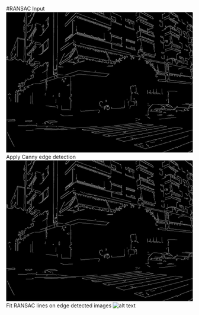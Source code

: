 #RANSAC
Input
 ![alt text](https://github.com/theocharistr/3D_ComputerVision/blob/master/Line%20Detection/data/Edge0095.png)
Apply Canny edge detection
 ![alt text](https://github.com/theocharistr/3D_ComputerVision/blob/master/Line%20Detection/data/Edge0095.png)
Fit RANSAC lines on edge detected images
 ![alt text](https://github.com/theocharistr/3D_ComputerVision/blob/master/Line%20Detection/data/LineFitting0095.png)